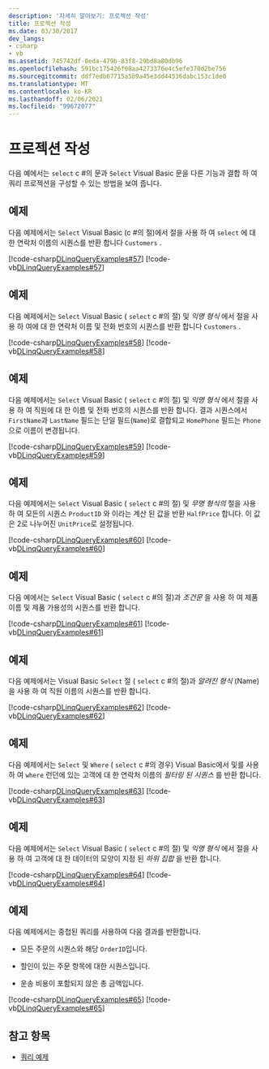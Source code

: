 ```yaml
---
description: '자세히 알아보기: 프로젝션 작성'
title: 프로젝션 작성
ms.date: 03/30/2017
dev_langs:
- csharp
- vb
ms.assetid: 745742df-0eda-479b-83f8-29bd8a80db96
ms.openlocfilehash: 591bc175426f08aa4273376e4c5efe370d2be756
ms.sourcegitcommit: ddf7edb67715a5b9a45e3dd44536dabc153c1de0
ms.translationtype: MT
ms.contentlocale: ko-KR
ms.lasthandoff: 02/06/2021
ms.locfileid: "99672077"
---
```

# <a name="formulate-projections"></a>프로젝션 작성

다음 예에서는 `select` c #의 문과 `Select` Visual Basic 문을 다른 기능과 결합 하 여 쿼리 프로젝션을 구성할 수 있는 방법을 보여 줍니다.  
  
## <a name="example"></a>예제  

 다음 예제에서는 `Select` Visual Basic (c #의 절)에서 절을 사용 하 여 `select` 에 대 한 연락처 이름의 시퀀스를 반환 합니다 `Customers` .  
  
 [!code-csharp[DLinqQueryExamples#57](../../../../../../samples/snippets/csharp/VS_Snippets_Data/DLinqQueryExamples/cs/Program.cs#57)]
 [!code-vb[DLinqQueryExamples#57](../../../../../../samples/snippets/visualbasic/VS_Snippets_Data/DLinqQueryExamples/vb/Module1.vb#57)]  
  
## <a name="example"></a>예제  

 다음 예제에서는 `Select` Visual Basic ( `select` c #의 절) 및 *익명 형식* 에서 절을 사용 하 여에 대 한 연락처 이름 및 전화 번호의 시퀀스를 반환 합니다 `Customers` .  
  
 [!code-csharp[DLinqQueryExamples#58](../../../../../../samples/snippets/csharp/VS_Snippets_Data/DLinqQueryExamples/cs/Program.cs#58)]
 [!code-vb[DLinqQueryExamples#58](../../../../../../samples/snippets/visualbasic/VS_Snippets_Data/DLinqQueryExamples/vb/Module1.vb#58)]  
  
## <a name="example"></a>예제  

 다음 예제에서는 `Select` Visual Basic ( `select` c #의 절) 및 *익명 형식* 에서 절을 사용 하 여 직원에 대 한 이름 및 전화 번호의 시퀀스를 반환 합니다. 결과 시퀀스에서 `FirstName`과 `LastName` 필드는 단일 필드(`Name`)로 결합되고 `HomePhone` 필드는 `Phone`으로 이름이 변경됩니다.  
  
 [!code-csharp[DLinqQueryExamples#59](../../../../../../samples/snippets/csharp/VS_Snippets_Data/DLinqQueryExamples/cs/Program.cs#59)]
 [!code-vb[DLinqQueryExamples#59](../../../../../../samples/snippets/visualbasic/VS_Snippets_Data/DLinqQueryExamples/vb/Module1.vb#59)]  
  
## <a name="example"></a>예제  

 다음 예제에서는 `Select` Visual Basic ( `select` c #의 절) 및 *무명 형식의* 절을 사용 하 여 모든의 시퀀스 `ProductID` 와 이라는 계산 된 값을 반환 `HalfPrice` 합니다. 이 값은 2로 나누어진 `UnitPrice`로 설정됩니다.  
  
 [!code-csharp[DLinqQueryExamples#60](../../../../../../samples/snippets/csharp/VS_Snippets_Data/DLinqQueryExamples/cs/Program.cs#60)]
 [!code-vb[DLinqQueryExamples#60](../../../../../../samples/snippets/visualbasic/VS_Snippets_Data/DLinqQueryExamples/vb/Module1.vb#60)]  
  
## <a name="example"></a>예제  

 다음 예에서는 `Select` Visual Basic ( `select` c #의 절)과 *조건문* 을 사용 하 여 제품 이름 및 제품 가용성의 시퀀스를 반환 합니다.  
  
 [!code-csharp[DLinqQueryExamples#61](../../../../../../samples/snippets/csharp/VS_Snippets_Data/DLinqQueryExamples/cs/Program.cs#61)]
 [!code-vb[DLinqQueryExamples#61](../../../../../../samples/snippets/visualbasic/VS_Snippets_Data/DLinqQueryExamples/vb/Module1.vb#61)]  
  
## <a name="example"></a>예제  

 다음 예제에서는 Visual Basic `Select` 절 ( `select` c #의 절)과 *알려진 형식* (Name)을 사용 하 여 직원 이름의 시퀀스를 반환 합니다.  
  
 [!code-csharp[DLinqQueryExamples#62](../../../../../../samples/snippets/csharp/VS_Snippets_Data/DLinqQueryExamples/cs/Program.cs#62)]
 [!code-vb[DLinqQueryExamples#62](../../../../../../samples/snippets/visualbasic/VS_Snippets_Data/DLinqQueryExamples/vb/Module1.vb#62)]  
  
## <a name="example"></a>예제  

 다음 예제에서는 `Select` 및 `Where` ( `select` c #의 경우) Visual Basic에서 및를 사용 하 여 `where` 런던에 있는 고객에 대 한 연락처 이름의 *필터링 된 시퀀스* 를 반환 합니다.  
  
 [!code-csharp[DLinqQueryExamples#63](../../../../../../samples/snippets/csharp/VS_Snippets_Data/DLinqQueryExamples/cs/Program.cs#63)]
 [!code-vb[DLinqQueryExamples#63](../../../../../../samples/snippets/visualbasic/VS_Snippets_Data/DLinqQueryExamples/vb/Module1.vb#63)]  
  
## <a name="example"></a>예제  

 다음 예제에서는 `Select` Visual Basic ( `select` c #의 절) 및 *익명 형식* 에서 절을 사용 하 여 고객에 대 한 데이터의 모양이 지정 된 *하위 집합* 을 반환 합니다.  
  
 [!code-csharp[DLinqQueryExamples#64](../../../../../../samples/snippets/csharp/VS_Snippets_Data/DLinqQueryExamples/cs/Program.cs#64)]
 [!code-vb[DLinqQueryExamples#64](../../../../../../samples/snippets/visualbasic/VS_Snippets_Data/DLinqQueryExamples/vb/Module1.vb#64)]  
  
## <a name="example"></a>예제  

 다음 예제에서는 중첩된 쿼리를 사용하여 다음 결과를 반환합니다.  
  
- 모든 주문의 시퀀스와 해당 `OrderID`입니다.  
  
- 할인이 있는 주문 항목에 대한 시퀀스입니다.  
  
- 운송 비용이 포함되지 않은 총 금액입니다.  
  
 [!code-csharp[DLinqQueryExamples#65](../../../../../../samples/snippets/csharp/VS_Snippets_Data/DLinqQueryExamples/cs/Program.cs#65)]
 [!code-vb[DLinqQueryExamples#65](../../../../../../samples/snippets/visualbasic/VS_Snippets_Data/DLinqQueryExamples/vb/Module1.vb#65)]  
  
## <a name="see-also"></a>참고 항목

- [쿼리 예제](query-examples.md)
